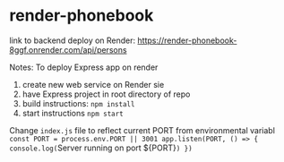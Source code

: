 # render-phonebook
link to backend deploy on Render: https://render-phonebook-8ggf.onrender.com/api/persons

Notes:
To deploy Express app on render
  1. create new web service on Render sie
  2. have Express project in root directory of repo
  3. build instructions: `npm install`
  4. start instructions `npm start`

Change `index.js` file to reflect current PORT from environmental variabl
`const PORT = process.env.PORT || 3001
app.listen(PORT, () => {
  console.log(`Server running on port ${PORT}`)
})`
